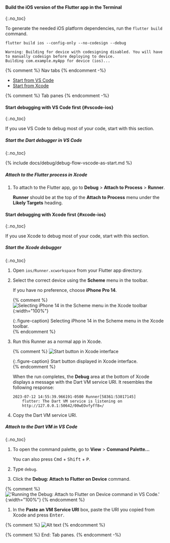 #### Build the iOS version of the Flutter app in the Terminal
{:.no_toc}

To generate the needed iOS platform dependencies,
run the `flutter build` command.

```terminal
flutter build ios --config-only --no-codesign --debug
```

```terminal
Warning: Building for device with codesigning disabled. You will have to manually codesign before deploying to device.
Building com.example.myApp for device (ios)...
```

{% comment %} Nav tabs {% endcomment -%}
<ul class="nav nav-tabs" id="vscode-to-xcode-ios-setup" role="tablist">
    <li class="nav-item">
        <a class="nav-link active" id="from-vscode-to-xcode-ios-tab" href="#from-vscode-to-xcode-ios" role="tab" aria-controls="from-vscode-to-xcode-ios" aria-selected="true">Start from VS Code</a>
    </li>
    <li class="nav-item">
        <a class="nav-link" id="from-xcode-ios-tab" href="#from-xcode-ios" role="tab" aria-controls="from-xcode-ios" aria-selected="false">Start from Xcode</a>
    </li>
</ul>

{% comment %} Tab panes {% endcomment -%}
<div class="tab-content">

<div class="tab-pane active" id="from-vscode-to-xcode-ios" role="tabpanel" aria-labelledby="from-vscode-to-xcode-ios-tab" markdown="1">

#### Start debugging with VS Code first {#vscode-ios}
{:.no_toc}

If you use VS Code to debug most of your code, start with this section.

##### Start the Dart debugger in VS Code
{:.no_toc}

{% include docs/debug/debug-flow-vscode-as-start.md %}

##### Attach to the Flutter process in Xcode

1. To attach to the Flutter app, go to
   **Debug** <span aria-label="and then">></span>
   **Attach to Process** <span aria-label="and then">></span>
   **Runner**.

   **Runner** should be at the top of the **Attach to Process** menu
   under the **Likely Targets** heading.

</div>

<div class="tab-pane" id="from-xcode-ios" role="tabpanel" aria-labelledby="from-xcode-ios-tab" markdown="1">

#### Start debugging with Xcode first {#xcode-ios}
{:.no_toc}

If you use Xcode to debug most of your code, start with this section.

##### Start the Xcode debugger
{:.no_toc}

1. Open `ios/Runner.xcworkspace` from your Flutter app directory.

1. Select the correct device using the **Scheme** menu in the toolbar.

    If you have no preference, choose **iPhone Pro 14**.

   {% comment %}
    ![Selecting iPhone 14 in the Scheme menu in the Xcode toolbar](/assets/images/docs/testing/debugging/native/xcode/select-device.png){:width="100%"}
    <div markdown="1">{:.figure-caption}
    Selecting iPhone 14 in the Scheme menu in the Xcode toolbar.
    </div>
    {% endcomment %}

1. Run this Runner as a normal app in Xcode.

    {% comment %}
    ![Start button in Xcode interface](/assets/images/docs/testing/debugging/native/xcode/run-app.png)
    <div markdown="1">{:.figure-caption}
    Start button displayed in Xcode interface.
    </div>
    {% endcomment %}

    When the run completes, the **Debug** area at the bottom of Xcode displays
    a message with the Dart VM service URI. It resembles the following response:

    ```terminal
    2023-07-12 14:55:39.966191-0500 Runner[58361:53017145]
        flutter: The Dart VM service is listening on
        http://127.0.0.1:50642/00wEOvfyff8=/
    ```

1. Copy the Dart VM service URI.

##### Attach to the Dart VM in VS Code
{:.no_toc}

1. To open the command palette, go to
    **View** <span aria-label="and then">></span>
    **Command Palette...**

    You can also press <kbd>Cmd</kbd> + <kbd>Shift</kbd> + <kbd>P</kbd>.

1. Type `debug`.

1. Click the **Debug: Attach to Flutter on Device** command.

{% comment %}
    !['Running the Debug: Attach to Flutter on Device command in VS Code.'](/assets/images/docs/testing/debugging/vscode-ui/screens/attach-flutter-process-menu.png){:width="100%"}
{% endcomment %}

1. In the **Paste an VM Service URI** box, paste the URI you copied
    from Xcode and press <kbd>Enter</kbd>.

{% comment %}
    ![Alt text](/assets/images/docs/testing/debugging/vscode-ui/screens/vscode-add-attach-uri-filled.png)
{% endcomment %}

</div>
</div>
{% comment %} End: Tab panes. {% endcomment -%}
